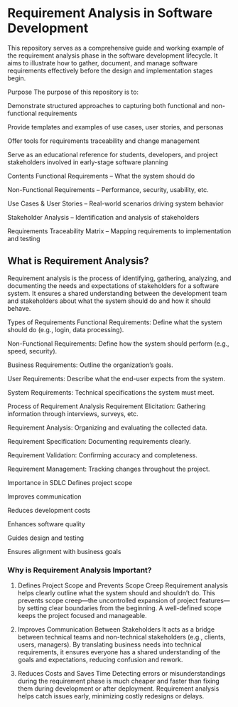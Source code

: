 # Requirement Analysis in Software Development

This repository serves as a comprehensive guide and working example of the requirement analysis phase in the software development lifecycle. It aims to illustrate how to gather, document, and manage software requirements effectively before the design and implementation stages begin.

Purpose
The purpose of this repository is to:

Demonstrate structured approaches to capturing both functional and non-functional requirements

Provide templates and examples of use cases, user stories, and personas

Offer tools for requirements traceability and change management

Serve as an educational reference for students, developers, and project stakeholders involved in early-stage software planning

Contents
Functional Requirements – What the system should do

Non-Functional Requirements – Performance, security, usability, etc.

Use Cases & User Stories – Real-world scenarios driving system behavior

Stakeholder Analysis – Identification and analysis of stakeholders

Requirements Traceability Matrix – Mapping requirements to implementation and testing

## What is Requirement Analysis?
Requirement analysis is the process of identifying, gathering, analyzing, and documenting the needs and expectations of stakeholders for a software system. It ensures a shared understanding between the development team and stakeholders about what the system should do and how it should behave.

Types of Requirements
Functional Requirements: Define what the system should do (e.g., login, data processing).

Non-Functional Requirements: Define how the system should perform (e.g., speed, security).

Business Requirements: Outline the organization’s goals.

User Requirements: Describe what the end-user expects from the system.

System Requirements: Technical specifications the system must meet.

Process of Requirement Analysis
Requirement Elicitation: Gathering information through interviews, surveys, etc.

Requirement Analysis: Organizing and evaluating the collected data.

Requirement Specification: Documenting requirements clearly.

Requirement Validation: Confirming accuracy and completeness.

Requirement Management: Tracking changes throughout the project.

Importance in SDLC
Defines project scope

Improves communication

Reduces development costs

Enhances software quality

Guides design and testing

Ensures alignment with business goals

### Why is Requirement Analysis Important?
1. Defines Project Scope and Prevents Scope Creep
Requirement analysis helps clearly outline what the system should and shouldn’t do. This prevents scope creep—the uncontrolled expansion of project features—by setting clear boundaries from the beginning. A well-defined scope keeps the project focused and manageable.

2. Improves Communication Between Stakeholders
It acts as a bridge between technical teams and non-technical stakeholders (e.g., clients, users, managers). By translating business needs into technical requirements, it ensures everyone has a shared understanding of the goals and expectations, reducing confusion and rework.

3. Reduces Costs and Saves Time
Detecting errors or misunderstandings during the requirement phase is much cheaper and faster than fixing them during development or after deployment. Requirement analysis helps catch issues early, minimizing costly redesigns or delays.
